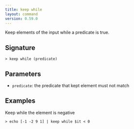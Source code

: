 ```yaml
---
title: keep while
layout: command
version: 0.59.0
---
```


Keep elements of the input while a predicate is true.

## Signature

```> keep while (predicate)```

## Parameters

 -  `predicate`: the predicate that kept element must not match

## Examples

Keep while the element is negative
```shell
> echo [-1 -2 9 1] | keep while $it < 0
```
